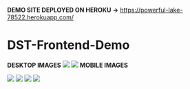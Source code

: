 **DEMO SITE DEPLOYED ON HEROKU ->** https://powerful-lake-78522.herokuapp.com/ 
# DST-Frontend-Demo
**DESKTOP IMAGES**
![](website-images/Screenshot%20(126).png)
![](website-images/Screenshot%20(127).png)
**MOBILE IMAGES**

![](website-images/Screenshot%20(128).png)
![](website-images/Screenshot%20(129).png)
![](website-images/Screenshot%20(130).png)
![](website-images/Screenshot%20(131).png)

